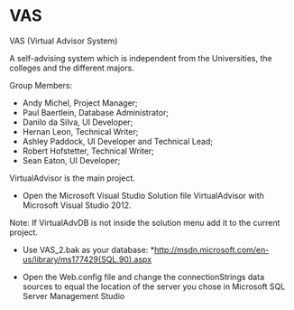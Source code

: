 VAS
===

VAS (Virtual Advisor System)

A self-advising system which is independent from the Universities, the colleges and the different majors.

Group Members:

 - Andy Michel, Project Manager;
 - Paul Baertlein, Database Administrator;
 - Danilo da Silva, UI Developer;
 - Hernan Leon, Technical Writer;
 - Ashley Paddock, UI Developer and Technical Lead;
 - Robert Hofstetter, Technical Writer;
 - Sean Eaton, UI Developer;


VirtualAdvisor is the main project.  

 - Open the Microsoft Visual Studio Solution file VirtualAdvisor with Microsoft Visual Studio 2012.
 
 Note: If VirtualAdvDB is not inside the solution menu add it to the current project.
 
 - Use VAS_2.bak as your database:
   *http://msdn.microsoft.com/en-us/library/ms177429(SQL.90).aspx

 - Open the Web.config file and change the connectionStrings data sources to equal the location of the server you
 chose in Microsoft SQL Server Management Studio
 
